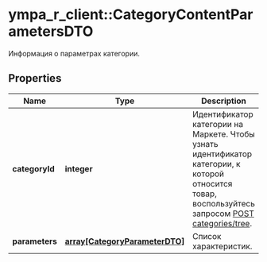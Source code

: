 # ympa_r_client::CategoryContentParametersDTO

Информация о параметрах категории.

## Properties
Name | Type | Description | Notes
------------ | ------------- | ------------- | -------------
**categoryId** | **integer** | Идентификатор категории на Маркете. Чтобы узнать идентификатор категории, к которой относится товар, воспользуйтесь запросом [POST categories/tree](../../reference/categories/getCategoriesTree.md). | 
**parameters** | [**array[CategoryParameterDTO]**](CategoryParameterDTO.md) | Список характеристик. | [optional] 


